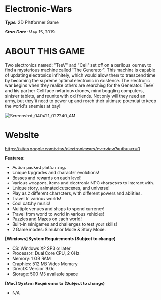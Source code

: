 # Electronic-Wars

**_Type:_**         2D Platformer Game

**_Start Date:_**   May 15, 2019 

# ABOUT THIS GAME
Two electronics named: "TeeV" and "Cell" set off on a perilous journey to find a mysterious machine called "The Generator". This machine is capable of updating electronics infinitely, which would allow them to transcend time by becoming the supreme optimal electronic in existence. The electronic war begins when they realize others are searching for the Generator. TeeV and his partner Cell face nefarious drones, mind boggling computers, sinister tablets, and reunite with old friends. Not only will they need an army, but they'll need to power up and reach their ultimate potential to keep the world's enemies at bay!

![Screenshot_040421_022240_AM](https://user-images.githubusercontent.com/44330569/113500523-a23c8500-94ec-11eb-8e4d-7e60c8751f76.jpg)

# Website
https://sites.google.com/view/electronicwars/overview?authuser=0

**Features:**

- Action packed platforming.
- Unique Upgrades and character evolutions!
- Bosses and rewards on each level!
- Various weapons, items and electronic NPC characters to interact with.
- Unique story, animated cutscenes, and universe!
- Play as 2 different characters, with different powers and abilities.
- Travel to various worlds!
- Cool catchy music!
- Multiple venues and shops to spend currency!
- Travel from world to world in various vehicles!
- Puzzles and Mazes on each world!
- Built-in minigames and challenges to test your skills!
- 2 Game modes: Simulator Mode & Story Mode.

**[Windows] System Requirements (Subject to change)**

- OS: Windows XP SP3 or later
- Processor: Dual Core CPU, 2 GHz
- Memory: 1 GB RAM
- Graphics: 512 MB Video Memory
- DirectX: Version 9.0c
- Storage: 500 MB available space

**[Mac] System Requirements (Subject to change)**
- N/A
